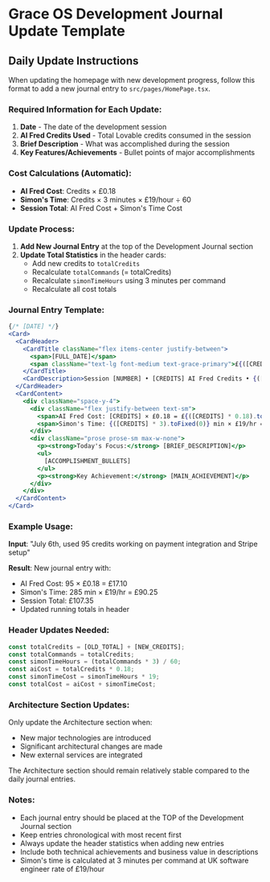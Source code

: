 
# Grace OS Development Journal Update Template

## Daily Update Instructions

When updating the homepage with new development progress, follow this format to add a new journal entry to `src/pages/HomePage.tsx`.

### Required Information for Each Update:

1. **Date** - The date of the development session
2. **AI Fred Credits Used** - Total Lovable credits consumed in the session  
3. **Brief Description** - What was accomplished during the session
4. **Key Features/Achievements** - Bullet points of major accomplishments

### Cost Calculations (Automatic):

- **AI Fred Cost**: Credits × £0.18
- **Simon's Time**: Credits × 3 minutes × £19/hour ÷ 60
- **Session Total**: AI Fred Cost + Simon's Time Cost

### Update Process:

1. **Add New Journal Entry** at the top of the Development Journal section
2. **Update Total Statistics** in the header cards:
   - Add new credits to `totalCredits`
   - Recalculate `totalCommands` (= totalCredits)
   - Recalculate `simonTimeHours` using 3 minutes per command
   - Recalculate all cost totals

### Journal Entry Template:

```jsx
{/* [DATE] */}
<Card>
  <CardHeader>
    <CardTitle className="flex items-center justify-between">
      <span>[FULL_DATE]</span>
      <span className="text-lg font-medium text-grace-primary">£{([CREDITS] * 0.18 + ([CREDITS] * 3 / 60) * 19).toFixed(2)}</span>
    </CardTitle>
    <CardDescription>Session [NUMBER] • [CREDITS] AI Fred Credits • {([CREDITS] * 3 / 60).toFixed(1)} hours Simon's time</CardDescription>
  </CardHeader>
  <CardContent>
    <div className="space-y-4">
      <div className="flex justify-between text-sm">
        <span>AI Fred Cost: [CREDITS] × £0.18 = £{([CREDITS] * 0.18).toFixed(2)}</span>
        <span>Simon's Time: {([CREDITS] * 3).toFixed(0)} min × £19/hr = £{(([CREDITS] * 3 / 60) * 19).toFixed(2)}</span>
      </div>
      <div className="prose prose-sm max-w-none">
        <p><strong>Today's Focus:</strong> [BRIEF_DESCRIPTION]</p>
        <ul>
          [ACCOMPLISHMENT_BULLETS]
        </ul>
        <p><strong>Key Achievement:</strong> [MAIN_ACHIEVEMENT]</p>
      </div>
    </div>
  </CardContent>
</Card>
```

### Example Usage:

**Input**: "July 6th, used 95 credits working on payment integration and Stripe setup"

**Result**: New journal entry with:
- AI Fred Cost: 95 × £0.18 = £17.10
- Simon's Time: 285 min × £19/hr = £90.25  
- Session Total: £107.35
- Updated running totals in header

### Header Updates Needed:

```javascript
const totalCredits = [OLD_TOTAL] + [NEW_CREDITS];
const totalCommands = totalCredits;
const simonTimeHours = (totalCommands * 3) / 60;
const aiCost = totalCredits * 0.18;
const simonTimeCost = simonTimeHours * 19;
const totalCost = aiCost + simonTimeCost;
```

### Architecture Section Updates:

Only update the Architecture section when:
- New major technologies are introduced
- Significant architectural changes are made
- New external services are integrated

The Architecture section should remain relatively stable compared to the daily journal entries.

### Notes:

- Each journal entry should be placed at the TOP of the Development Journal section
- Keep entries chronological with most recent first
- Always update the header statistics when adding new entries
- Include both technical achievements and business value in descriptions
- Simon's time is calculated at 3 minutes per command at UK software engineer rate of £19/hour
